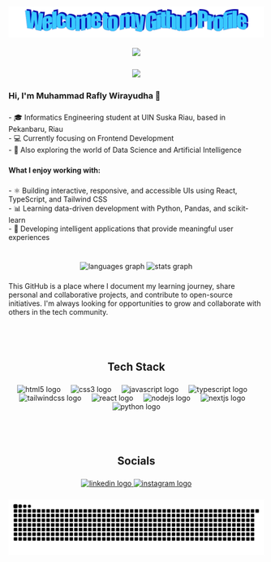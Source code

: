 <div align="center">
  <img src="https://github.com/raflywirayudha/raflywirayudha/blob/main/welcome.png?raw=true" style="max-width: 100%;" alt="Welcome to my Github Profile" />
</div>

<br clear="both">

<div align="center">
  <img height="270" src="https://upload-os-bbs.hoyolab.com/upload/2025/03/30/241153374/8d9ceed3b8b10c04a16e17ba9770e94a_8213712422943356343.gif"  />
</div>

###

<div align="center">
  <img src="https://visitor-badge.laobi.icu/badge?page_id=raflywirayudha.raflywirayudha&right_color=rebeccapurple&left_text=wiwok%20detok%20not%20onle%20tok%20detok%20"  />
</div>

###

<h3 align="left">Hi, I'm Muhammad Rafly Wirayudha 👋</h3>

###

<p align="left">- 🎓 Informatics Engineering student at UIN Suska Riau, based in Pekanbaru, Riau<br>- 💻 Currently focusing on Frontend Development<br>- 🤖 Also exploring the world of Data Science and Artificial Intelligence</p>

###

<h4 align="left">What I enjoy working with:</h4>

###

<p align="left">- ⚛️ Building interactive, responsive, and accessible UIs using React, TypeScript, and Tailwind CSS<br>- 📊 Learning data-driven development with Python, Pandas, and scikit-learn<br>- 🧠 Developing intelligent applications that provide meaningful user experiences</p>

###

<br clear="both">

<div align="center">
  <img src="https://github-readme-stats.vercel.app/api/top-langs?username=raflywirayudha&locale=en&hide_title=false&layout=compact&card_width=320&langs_count=5&theme=outrun&hide_border=true&order=2" height="150" alt="languages graph"  />
  <img src="https://github-readme-stats.vercel.app/api?username=raflywirayudha&hide_title=true&hide_rank=false&show_icons=true&include_all_commits=true&count_private=true&disable_animations=false&theme=outrun&locale=en&hide_border=true&order=1" height="150" alt="stats graph"  />
</div>

###

<p align="left">This GitHub is a place where I document my learning journey, share personal and collaborative projects, and contribute to open-source initiatives. I'm always looking for opportunities to grow and collaborate with others in the tech community.</p>

###

<br>
<br>

<h2 align="center">Tech Stack</h2>

###

<div align="center">
  <img src="https://img.shields.io/badge/HTML5-E34F26?logo=html5&logoColor=white&style=for-the-badge" height="26" alt="html5 logo"  />
  <img width="12" />
  <img src="https://img.shields.io/badge/CSS3-1572B6?logo=css3&logoColor=white&style=for-the-badge" height="26" alt="css3 logo"  />
  <img width="12" />
  <img src="https://img.shields.io/badge/JavaScript-F7DF1E?logo=javascript&logoColor=black&style=for-the-badge" height="26" alt="javascript logo"  />
  <img width="12" />
  <img src="https://img.shields.io/badge/TypeScript-3178C6?logo=typescript&logoColor=white&style=for-the-badge" height="26" alt="typescript logo"  />
  <img width="12" />
  <img src="https://img.shields.io/badge/Tailwind CSS-06B6D4?logo=tailwindcss&logoColor=black&style=for-the-badge" height="26" alt="tailwindcss logo"  />
  <img width="12" />
  <img src="https://img.shields.io/badge/React-61DAFB?logo=react&logoColor=black&style=for-the-badge" height="26" alt="react logo"  />
  <img width="12" />
  <img src="https://img.shields.io/badge/Node.js-339933?logo=nodedotjs&logoColor=white&style=for-the-badge" height="26" alt="nodejs logo"  />
  <img width="12" />
  <img src="https://img.shields.io/badge/Next.js-000000?logo=nextdotjs&logoColor=white&style=for-the-badge" height="26" alt="nextjs logo"  />
  <img width="12" />
  <img src="https://img.shields.io/badge/Python-3776AB?logo=python&logoColor=white&style=for-the-badge" height="26" alt="python logo"  />
</div>

###

<br>
<br>

<h2 align="center">Socials</h2>

###

<div align="center">
  <a href="https://linkedin.com/in/muhammad-rafly-wirayudha-619653239" target="_blank">
    <img src="https://img.shields.io/static/v1?message=LinkedIn&logo=linkedin&label=&color=0077B5&logoColor=white&labelColor=&style=for-the-badge" height="30" alt="linkedin logo"  />
  </a>
  <a href="https://instagram.com/raflywirayudhaa" target="_blank">
    <img src="https://img.shields.io/static/v1?message=Instagram&logo=instagram&label=&color=E4405F&logoColor=white&labelColor=&style=for-the-badge" height="30" alt="instagram logo"  />
  </a>
</div>

###

<div align="center">

![snake gif](https://github.com/raflywirayudha/raflywirayudha/blob/output/github-snake-dark.svg)

<div>

<!-- Proudly created with GPRM ( https://gprm.itsvg.in ) -->
